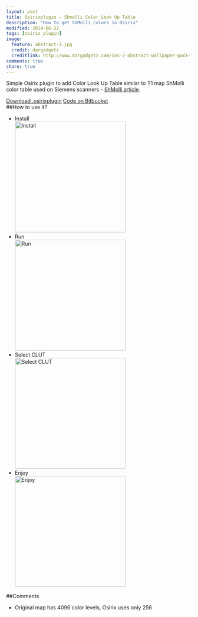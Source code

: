 ```yaml
---
layout: post
title: Osirixplugin - Shmolli Color Look Up Table
description: "How to get ShMolli colors in Osirix"
modified: 2014-06-22
tags: [osirix plugin]
image:
  feature: abstract-3.jpg
  credit: dargadgetz
  creditlink: http://www.dargadgetz.com/ios-7-abstract-wallpaper-pack-for-iphone-5-and-ipod-touch-retina/
comments: true
share: true
---
```


Simple Osirix plugin to add Color Look Up Table similar to T1 map ShMolli color table used on Siemens scanners - [ShMolli article](http://www.jcmr-online.com/content/12/1/69).

<div markdown="0">
<a href="https://bitbucket.org/kwerys/shmolli_clut/downloads/ShMolli_CLUT.osirixplugin.zip" class="btn btn-success">Download .osirixplugin</a>
<a href="https://bitbucket.org/kwerys/shmolli_clut.git" class="btn btn-info">Code on Bitbucket</a>
</div>
##How to use it?

<ul>
  <li>Install
  <br/><a href="{{ site.url }}/images/ShMolli_CLUT/install.png"><img src="{{ site.url }}/images/ShMolli_CLUT/install.png" alt="Install" style="width: 300px"/></a><br/>
  </li>

  <li>Run
  <br/><a href="{{ site.url }}/images/ShMolli_CLUT/run.png"><img src="{{ site.url }}/images/ShMolli_CLUT/run.png" alt="Run" style="width: 300px"/></a><br/>
  </li>

  <li>Select CLUT
  <br/><a href="{{ site.url }}/images/ShMolli_CLUT/selectCLUT.png"><img src="{{ site.url }}/images/ShMolli_CLUT/selectCLUT.png" alt="Select CLUT" style="width: 300px"/></a><br/>
  </li>

  <li>Enjoy
  <br/><a href="{{ site.url }}/images/ShMolli_CLUT/enjoy.png"><img src="{{ site.url }}/images/ShMolli_CLUT/enjoy.png" alt="Enjoy" style="width: 300px"/></a><br/>
  </li>
</ul>

##Comments
* Original map has 4096 color levels, Osirix uses only 256
